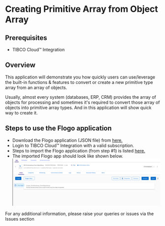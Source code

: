 #  Creating Primitive Array from Object Array

## Prerequisites
- TIBCO Cloud™ Integration

## Overview
This application will demonstrate you how quickly users can use/leverage the built-in functions & features to convert or create a new primitive type array from an array of objects. 

Usually, almost every system (databases, ERP, CRM) provides the array of objects for processing and sometimes it's required to convert those array of objects into primitive array types. And in this application will show quick way to create it. 

## Steps to use the Flogo application
- Download the Flogo application (JSON file) from [here.](https://github.com/TIBCOSoftware/tci-flogo/blob/master/samples/app-dev/Array-Operations/PrimitiveArray_from_ObjectArray/MP-PrimitiveArray-From-ObjectArray.json) 
- Login to TIBCO Cloud™ Integration with a valid subscription.
- Steps to import the Flogo application (from step #1) is listed [here.](https://github.com/TIBCOSoftware/tci-flogo/blob/master/samples/app-dev/readme.md)
- The imported Flogo app should look like shown below.![primitive-array](../../../app-dev/import-screenshots/MP-PrimitiveArray-From-ObjectArray.png)


For any additional information, please raise your queries or issues via the Issues section
